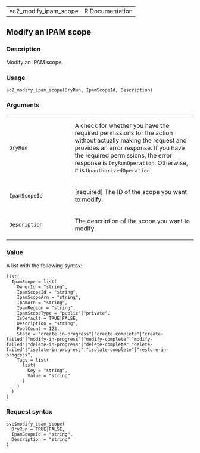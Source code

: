 <table style="width: 100%;">
<tbody>
<tr class="odd">
<td>ec2_modify_ipam_scope</td>
<td style="text-align: right;">R Documentation</td>
</tr>
</tbody>
</table>

## Modify an IPAM scope

### Description

Modify an IPAM scope.

### Usage

    ec2_modify_ipam_scope(DryRun, IpamScopeId, Description)

### Arguments

<table>
<colgroup>
<col style="width: 35%" />
<col style="width: 65%" />
</colgroup>
<tbody>
<tr class="odd">
<td><code id="ec2_modify_ipam_scope_:_DryRun">DryRun</code></td>
<td><p>A check for whether you have the required permissions for the
action without actually making the request and provides an error
response. If you have the required permissions, the error response is
<code>DryRunOperation</code>. Otherwise, it is
<code>UnauthorizedOperation</code>.</p></td>
</tr>
<tr class="even">
<td><code
id="ec2_modify_ipam_scope_:_IpamScopeId">IpamScopeId</code></td>
<td><p>[required] The ID of the scope you want to modify.</p></td>
</tr>
<tr class="odd">
<td><code
id="ec2_modify_ipam_scope_:_Description">Description</code></td>
<td><p>The description of the scope you want to modify.</p></td>
</tr>
</tbody>
</table>

### Value

A list with the following syntax:

    list(
      IpamScope = list(
        OwnerId = "string",
        IpamScopeId = "string",
        IpamScopeArn = "string",
        IpamArn = "string",
        IpamRegion = "string",
        IpamScopeType = "public"|"private",
        IsDefault = TRUE|FALSE,
        Description = "string",
        PoolCount = 123,
        State = "create-in-progress"|"create-complete"|"create-failed"|"modify-in-progress"|"modify-complete"|"modify-failed"|"delete-in-progress"|"delete-complete"|"delete-failed"|"isolate-in-progress"|"isolate-complete"|"restore-in-progress",
        Tags = list(
          list(
            Key = "string",
            Value = "string"
          )
        )
      )
    )

### Request syntax

    svc$modify_ipam_scope(
      DryRun = TRUE|FALSE,
      IpamScopeId = "string",
      Description = "string"
    )
